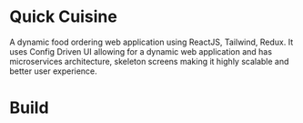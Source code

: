 # Quick Cuisine

A dynamic food ordering web application using ReactJS, Tailwind, Redux. It uses Config Driven UI allowing for a dynamic web application and has microservices architecture, skeleton screens making it highly scalable and better user experience.

# Build

#
